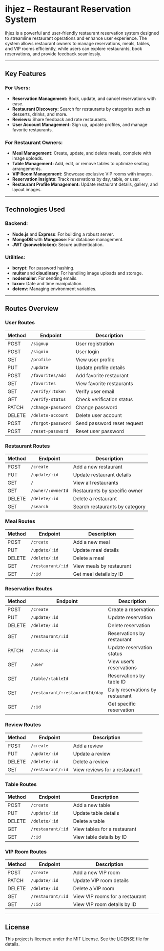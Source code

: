 # ihjez – Restaurant Reservation System

ihjez is a powerful and user-friendly restaurant reservation system designed to streamline restaurant operations and enhance user experience. The system allows restaurant owners to manage reservations, meals, tables, and VIP rooms efficiently, while users can explore restaurants, book reservations, and provide feedback seamlessly.

---

## Key Features

### For Users:
- **Reservation Management:** Book, update, and cancel reservations with ease.
- **Restaurant Discovery:** Search for restaurants by categories such as desserts, drinks, and more.
- **Reviews:** Share feedback and rate restaurants.
- **User Account Management:** Sign up, update profiles, and manage favorite restaurants.

### For Restaurant Owners:
- **Meal Management:** Create, update, and delete meals, complete with image uploads.
- **Table Management:** Add, edit, or remove tables to optimize seating arrangements.
- **VIP Room Management:** Showcase exclusive VIP rooms with images.
- **Reservation Insights:** Track reservations by day, table, or user.
- **Restaurant Profile Management:** Update restaurant details, gallery, and layout images.

---

## Technologies Used

### Backend:
- **Node.js** and **Express**: For building a robust server.
- **MongoDB** with **Mongoose**: For database management.
- **JWT (jsonwebtoken)**: Secure authentication.

### Utilities:
- **bcrypt**: For password hashing.
- **multer** and **cloudinary**: For handling image uploads and storage.
- **nodemailer**: For sending emails.
- **luxon**: Date and time manipulation.
- **dotenv**: Managing environment variables.

---

## Routes Overview

### User Routes
| Method | Endpoint            | Description             |
|--------|---------------------|-------------------------|
| POST   | `/signup`           | User registration       |
| POST   | `/signin`           | User login              |
| GET    | `/profile`          | View user profile       |
| PUT    | `/update`           | Update profile details  |
| POST   | `/favorites/add`    | Add favorite restaurant |
| GET    | `/favorites`        | View favorite restaurants |
| GET    | `/verify/:token`    | Verify user email       |
| GET    | `/verify-status`    | Check verification status |
| PATCH  | `/change-password`  | Change password         |
| DELETE | `/delete-account`   | Delete user account     |
| POST   | `/forgot-password`  | Send password reset request |
| POST   | `/reset-password`   | Reset user password     |

### Restaurant Routes
| Method | Endpoint                  | Description                     |
|--------|---------------------------|---------------------------------|
| POST   | `/create`                 | Add a new restaurant            |
| PUT    | `/update/:id`             | Update restaurant details       |
| GET    | `/`                       | View all restaurants            |
| GET    | `/owner/:ownerId`         | Restaurants by specific owner   |
| DELETE | `/delete/:id`             | Delete a restaurant             |
| GET    | `/search`                 | Search restaurants by category  |

### Meal Routes
| Method | Endpoint              | Description                     |
|--------|-----------------------|---------------------------------|
| POST   | `/create`             | Add a new meal                  |
| PUT    | `/update/:id`         | Update meal details             |
| DELETE | `/delete/:id`         | Delete a meal                   |
| GET    | `/restaurant/:id`     | View meals by restaurant        |
| GET    | `/:id`                | Get meal details by ID          |

### Reservation Routes
| Method | Endpoint                         | Description                     |
|--------|----------------------------------|---------------------------------|
| POST   | `/create`                        | Create a reservation            |
| PUT    | `/update/:id`                    | Update reservation              |
| DELETE | `/delete/:id`                    | Delete reservation              |
| GET    | `/restaurant/:id`                | Reservations by restaurant      |
| PATCH  | `/status/:id`                    | Update reservation status       |
| GET    | `/user`                          | View user’s reservations       |
| GET    | `/table/:tableId`                | Reservations by table ID        |
| GET    | `/restaurant/:restaurantId/day`  | Daily reservations by restaurant |
| GET    | `/:id`                           | Get specific reservation        |

### Review Routes
| Method | Endpoint                  | Description                     |
|--------|---------------------------|---------------------------------|
| POST   | `/create`                 | Add a review                    |
| PUT    | `/update/:id`             | Update a review                 |
| DELETE | `/delete/:id`             | Delete a review                 |
| GET    | `/restaurant/:id`         | View reviews for a restaurant   |

### Table Routes
| Method | Endpoint                       | Description                     |
|--------|--------------------------------|---------------------------------|
| POST   | `/create`                      | Add a new table                 |
| PUT    | `/update/:id`                  | Update table details            |
| DELETE | `/delete/:id`                  | Delete a table                  |
| GET    | `/restaurant/:id`             | View tables for a restaurant    |
| GET    | `/:id`                        | View table details by ID        |

### VIP Room Routes
| Method | Endpoint                       | Description                     |
|--------|--------------------------------|---------------------------------|
| POST   | `/create`                      | Add a new VIP room              |
| PATCH  | `/update/:id`                  | Update VIP room details         |
| DELETE | `/delete/:id`                  | Delete a VIP room               |
| GET    | `/restaurant/:id`             | View VIP rooms for a restaurant |
| GET    | `/:id`                        | View VIP room details by ID     |

---

## License

This project is licensed under the MIT License. See the LICENSE file for details.
